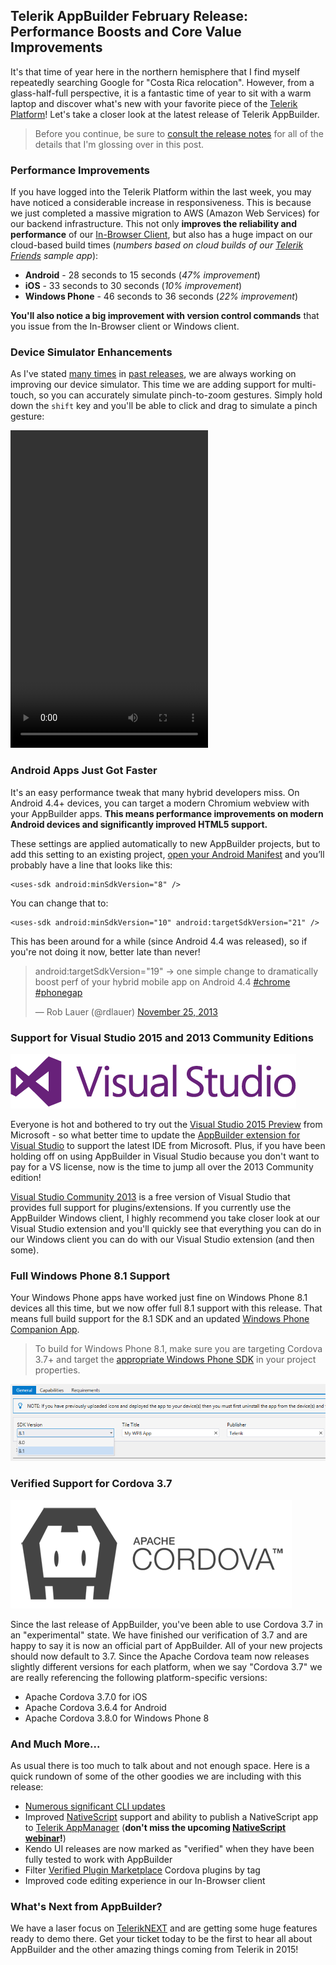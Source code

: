 ## Telerik AppBuilder February Release: Performance Boosts and Core Value Improvements

It's that time of year here in the northern hemisphere that I find myself repeatedly searching Google for "Costa Rica relocation". However, from a glass-half-full perspective, it is a fantastic time of year to sit with a warm laptop and discover what's new with your favorite piece of the [Telerik Platform](https://platform.telerik.com/)! Let's take a closer look at the latest release of Telerik AppBuilder.

> Before you continue, be sure to [consult the release notes](http://docs.telerik.com/platform/appbuilder/release-notes/v2-8) for all of the details that I'm glossing over in this post.

### Performance Improvements

If you have logged into the Telerik Platform within the last week, you may have noticed a considerable increase in responsiveness. This is because we just completed a massive migration to AWS (Amazon Web Services) for our backend infrastructure. This not only **improves the reliability and performance** of our [In-Browser Client](http://www.telerik.com/appbuilder/in-browser-client), but also has a huge impact on our cloud-based build times (*numbers based on cloud builds of our [Telerik Friends](http://docs.telerik.com/platform/backend-services/samples/friends/friends-sample) sample app*):

- **Android** - 28 seconds to 15 seconds (*47% improvement*)
- **iOS** - 33 seconds to 30 seconds (*10% improvement*)
- **Windows Phone** - 46 seconds to 36 seconds (*22% improvement*)

**You'll also notice a big improvement with version control commands** that you issue from the In-Browser client or Windows client.

### Device Simulator Enhancements

As I've stated [many times](http://blogs.telerik.com/appbuilder/posts/14-10-31/telerik-appbuilder-october-release-ios-8-support-device-simulator-improvements-and-build-configurations) in [past releases](http://blogs.telerik.com/appbuilder/posts/15-01-05/telerik-appbuilder-december-release-expanding-your-reach-into-mobile-web), we are always working on improving our device simulator. This time we are adding support for multi-touch, so you can accurately simulate pinch-to-zoom gestures. Simply hold down the `shift` key and you'll be able to click and drag to simulate a pinch gesture:

<video width="316" height="508" controls="true"><source src="/images/default-source/appbuilder/simulator_28.mp4" type="video/mp4"></video>

### Android Apps Just Got Faster

It's an easy performance tweak that many hybrid developers miss. On Android 4.4+ devices, you can target a modern Chromium webview with your AppBuilder apps. **This means performance improvements on modern Android devices and significantly improved HTML5 support.**

These settings are applied automatically to new AppBuilder projects, but to add this setting to an existing project, [open your Android Manifest](http://docs.telerik.com/platform/appbuilder/configuring-your-project/edit-configuration) and you’ll probably have a line that looks like this:

	<uses-sdk android:minSdkVersion="8" />

You can change that to:

	<uses-sdk android:minSdkVersion="10" android:targetSdkVersion="21" />

This has been around for a while (since Android 4.4 was released), so if you're not doing it now, better late than never!

<blockquote class="twitter-tweet" lang="en"><p>android:targetSdkVersion=&quot;19&quot; -&gt; one simple change to dramatically boost perf of your hybrid mobile app on Android 4.4 <a href="https://twitter.com/hashtag/chrome?src=hash">#chrome</a> <a href="https://twitter.com/hashtag/phonegap?src=hash">#phonegap</a></p>&mdash; Rob Lauer (@rdlauer) <a href="https://twitter.com/rdlauer/status/405079467606806528">November 25, 2013</a></blockquote>
<script async src="//platform.twitter.com/widgets.js" charset="utf-8"></script>

### Support for Visual Studio 2015 and 2013 Community Editions

![visual studio logo](vslogo_28.png)

Everyone is hot and bothered to try out the [Visual Studio 2015 Preview](http://www.visualstudio.com/en-us/downloads/visual-studio-2015-downloads-vs.aspx) from Microsoft - so what better time to update the [AppBuilder extension for Visual Studio](http://www.telerik.com/appbuilder/visual-studio-extension) to support the latest IDE from Microsoft. Plus, if you have been holding off on using AppBuilder in Visual Studio because you don't want to pay for a VS license, now is the time to jump all over the 2013 Community edition!

[Visual Studio Community 2013](http://www.visualstudio.com/en-us/products/visual-studio-community-vs.aspx) is a free version of Visual Studio that provides full support for plugins/extensions. If you currently use the AppBuilder Windows client, I highly recommend you take closer look at our Visual Studio extension and you'll quickly see that everything you can do in our Windows client you can do with our Visual Studio extension (and then some).

### Full Windows Phone 8.1 Support

Your Windows Phone apps have worked just fine on Windows Phone 8.1 devices all this time, but we now offer full 8.1 support with this release. That means full build support for the 8.1 SDK and an updated [Windows Phone Companion App](http://www.windowsphone.com/en-us/store/app/appbuilder/0171d46b-b5f2-43d9-a36b-0a78c9692aab).

> To build for Windows Phone 8.1, make sure you are targeting Cordova 3.7+ and target the [appropriate Windows Phone SDK](http://docs.telerik.com/platform/appbuilder/configuring-your-project/project-properties-for-wp8-devices) in your project properties.

![windows phone 8.1](wp8_28.png)

### Verified Support for Cordova 3.7

![apache cordova logo](cordova_28.png)

Since the last release of AppBuilder, you've been able to use Cordova 3.7 in an "experimental" state. We have finished our verification of 3.7 and are happy to say it is now an official part of AppBuilder. All of your new projects should now default to 3.7. Since the Apache Cordova team now releases slightly different versions for each platform, when we say "Cordova 3.7" we are really referencing the following platform-specific versions:

- Apache Cordova 3.7.0 for iOS
- Apache Cordova 3.6.4 for Android
- Apache Cordova 3.8.0 for Windows Phone 8

### And Much More...

As usual there is too much to talk about and not enough space. Here is a quick rundown of some of the other goodies we are including with this release:

- [Numerous significant CLI updates](http://docs.telerik.com/platform/appbuilder/release-notes/v2-8#features-and-updates-in-the-command-line-interface-and-the-package-for-sublime-text)
- Improved [NativeScript](http://www.telerik.com/nativescript) support and ability to publish a NativeScript app to [Telerik AppManager](http://www.telerik.com/appmanager) (**don't miss the upcoming [NativeScript webinar](http://www.telerik.com/campaigns/nativescript)!**)
- Kendo UI releases are now marked as "verified" when they have been fully tested to work with AppBuilder
- Filter [Verified Plugin Marketplace](http://plugins.telerik.com/) Cordova plugins by tag
- Improved code editing experience in our In-Browser client

### What's Next from AppBuilder?

We have a laser focus on [TelerikNEXT](http://www.teleriknext.com/) and are getting some huge features ready to demo there. Get your ticket today to be the first to hear all about AppBuilder and the other amazing things coming from Telerik in 2015!

